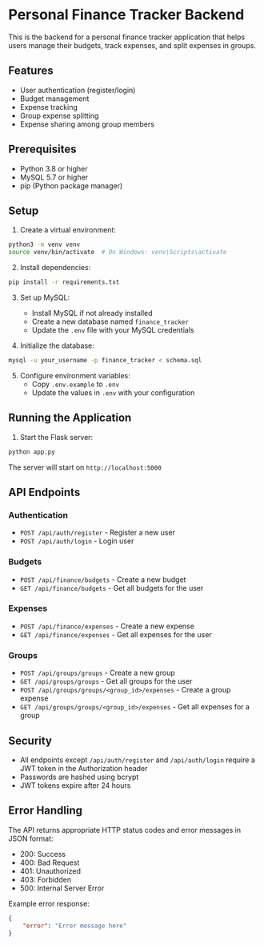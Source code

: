 # Personal Finance Tracker Backend

This is the backend for a personal finance tracker application that helps users manage their budgets, track expenses, and split expenses in groups.

## Features

- User authentication (register/login)
- Budget management
- Expense tracking
- Group expense splitting
- Expense sharing among group members

## Prerequisites

- Python 3.8 or higher
- MySQL 5.7 or higher
- pip (Python package manager)

## Setup

1. Create a virtual environment:
```bash
python3 -m venv venv
source venv/bin/activate  # On Windows: venv\Scripts\activate
```

2. Install dependencies:
```bash
pip install -r requirements.txt
```

3. Set up MySQL:
   - Install MySQL if not already installed
   - Create a new database named `finance_tracker`
   - Update the `.env` file with your MySQL credentials

4. Initialize the database:
```bash
mysql -u your_username -p finance_tracker < schema.sql
```

5. Configure environment variables:
   - Copy `.env.example` to `.env`
   - Update the values in `.env` with your configuration

## Running the Application

1. Start the Flask server:
```bash
python app.py
```

The server will start on `http://localhost:5000`

## API Endpoints

### Authentication
- `POST /api/auth/register` - Register a new user
- `POST /api/auth/login` - Login user

### Budgets
- `POST /api/finance/budgets` - Create a new budget
- `GET /api/finance/budgets` - Get all budgets for the user

### Expenses
- `POST /api/finance/expenses` - Create a new expense
- `GET /api/finance/expenses` - Get all expenses for the user

### Groups
- `POST /api/groups/groups` - Create a new group
- `GET /api/groups/groups` - Get all groups for the user
- `POST /api/groups/groups/<group_id>/expenses` - Create a group expense
- `GET /api/groups/groups/<group_id>/expenses` - Get all expenses for a group

## Security

- All endpoints except `/api/auth/register` and `/api/auth/login` require a JWT token in the Authorization header
- Passwords are hashed using bcrypt
- JWT tokens expire after 24 hours

## Error Handling

The API returns appropriate HTTP status codes and error messages in JSON format:
- 200: Success
- 400: Bad Request
- 401: Unauthorized
- 403: Forbidden
- 500: Internal Server Error

Example error response:
```json
{
    "error": "Error message here"
}
``` 